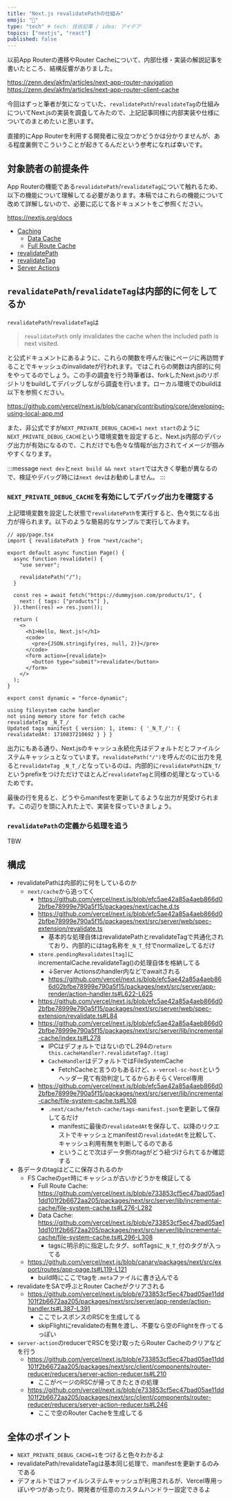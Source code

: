 ```yaml
---
title: "Next.js revalidatePathの仕組み"
emoji: "🚀"
type: "tech" # tech: 技術記事 / idea: アイデア
topics: ["nextjs", "react"]
published: false
---
```


以前App Routerの遷移やRouter Cacheについて、内部仕様・実装の解説記事を書いたところ、結構反響がありました。

https://zenn.dev/akfm/articles/next-app-router-navigation
https://zenn.dev/akfm/articles/next-app-router-client-cache

今回はずっと筆者が気になっていた、`revalidatePath`/`revalidateTag`の仕組みについてNext.jsの実装を調査してみたので、上記記事同様に内部実装や仕様についてのまとめたいと思います。

直接的にApp Routerを利用する開発者に役立つかどうかは分かりませんが、ある程度裏側でこういうことが起きてるんだという参考になれば幸いです。

## 対象読者の前提条件

App Routerの機能である`revalidatePath`/`revalidateTag`について触れるため、以下の機能について理解してる必要があります。本稿ではこれらの機能について改めて詳解しないので、必要に応じて各ドキュメントをご参照ください。

https://nextjs.org/docs

- [Caching](https://nextjs.org/docs/app/building-your-application/caching)
  - [Data Cache](https://nextjs.org/docs/pages/building-your-application/data-fetching)
  - [Full Route Cache](https://nextjs.org/docs/app/building-your-application/caching#full-route-cache)
- [revalidatePath](https://nextjs.org/docs/app/api-reference/functions/revalidatePath)
- [revalidateTag](https://nextjs.org/docs/app/api-reference/functions/revalidateTag)
- [Server Actions](https://nextjs.org/docs/app/building-your-application/data-fetching/server-actions-and-mutations)

## `revalidatePath`/`revalidateTag`は内部的に何をしてるか

`revalidatePath`/`revalidateTag`は

> `revalidatePath` only invalidates the cache when the included path is next visited.

と公式ドキュメントにあるように、これらの関数を呼んだ後にページに再訪問することでキャッシュのinvalidateが行われます。ではこれらの関数は内部的に何をやってるのでしょう。この手の調査を行う時筆者は、forkしたNext.jsのリポジトリをbuildしてデバッグしながら調査を行います。ローカル環境でのbuildは以下を参照ください。

https://github.com/vercel/next.js/blob/canary/contributing/core/developing-using-local-app.md

また、非公式ですが`NEXT_PRIVATE_DEBUG_CACHE=1 next start`のように`NEXT_PRIVATE_DEBUG_CACHE`という環境変数を設定すると、Next.js内部のデバッグ出力が有効になるので、これだけでも色々な情報が出力されてイメージが掴みやすくなります。

:::message
`next dev`と`next build && next start`では大きく挙動が異なるので、検証やデバッグ時には`next dev`はお勧めしません。
:::

### `NEXT_PRIVATE_DEBUG_CACHE`を有効にしてデバッグ出力を確認する

上記環境変数を設定した状態で`revalidatePath`を実行すると、色々気になる出力が得られます。以下のような簡易的なサンプルで実行してみます。

```tsx
// app/page.tsx
import { revalidatePath } from "next/cache";

export default async function Page() {
  async function revalidate() {
    "use server";

    revalidatePath("/");
  }

  const res = await fetch("https://dummyjson.com/products/1", {
    next: { tags: ["products"] },
  }).then((res) => res.json());

  return (
    <>
      <h1>Hello, Next.js!</h1>
      <code>
        <pre>{JSON.stringify(res, null, 2)}</pre>
      </code>
      <form action={revalidate}>
        <button type="submit">revalidate</button>
      </form>
    </>
  );
}

export const dynamic = "force-dynamic";
```

```log
using filesystem cache handler
not using memory store for fetch cache
revalidateTag _N_T_/
Updated tags manifest { version: 1, items: { '_N_T_/': { revalidatedAt: 1710837210692 } } }
```

出力にもある通り、Next.jsのキャッシュ永続化先はデフォルトだとファイルシステムキャッシュとなっています。`revalidatePath("/")`を呼んだのに出力を見ると`revalidateTag _N_T_/`となっているのは、内部的に`revalidatePath`は`N_T/`というprefixをつけただけでほとんど`revalidateTag`と同様の処理となっているためです。

最後の行を見ると、どうやらmanifestを更新してるような出力が見受けられます。この辺りを頭に入れた上で、実装を探っていきましょう。

### `revalidatePath`の定義から処理を追う

TBW

## 構成

- revalidatePathは内部的に何をしているのか
  - `next/cache`から追ってく
    - https://github.com/vercel/next.js/blob/efc5ae42a85a4aeb866d02bfbe78999e790a5f15/packages/next/cache.d.ts
    - https://github.com/vercel/next.js/blob/efc5ae42a85a4aeb866d02bfbe78999e790a5f15/packages/next/src/server/web/spec-extension/revalidate.ts
      - 基本的な処理自体はrevalidatePathとrevalidateTagで共通化されており、内部的にはtag名称を`_N_T_`付でnormalizeしてるだけ
    - `store.pendingRevalidates[tag]`にincrementalCache.revalidateTag()の処理自体を格納してる
      - ↓Server Actionsのhandler内などでawaitされる
      - https://github.com/vercel/next.js/blob/efc5ae42a85a4aeb866d02bfbe78999e790a5f15/packages/next/src/server/app-render/action-handler.ts#L622-L625
    - https://github.com/vercel/next.js/blob/efc5ae42a85a4aeb866d02bfbe78999e790a5f15/packages/next/src/server/web/spec-extension/revalidate.ts#L84
    - https://github.com/vercel/next.js/blob/efc5ae42a85a4aeb866d02bfbe78999e790a5f15/packages/next/src/server/lib/incremental-cache/index.ts#L278
      - IPCはデフォルトではないのでL.294の`return this.cacheHandler?.revalidateTag?.(tag)`
      - `CacheHandler`はデフォルトではFileSystemCache
        - FetchCacheと言うのもあるけど、`x-vercel-sc-host`というヘッダー見て有効判定してるからおそらくVercel専用
    - https://github.com/vercel/next.js/blob/efc5ae42a85a4aeb866d02bfbe78999e790a5f15/packages/next/src/server/lib/incremental-cache/file-system-cache.ts#L108
      - `.next/cache/fetch-cache/tags-manifest.json`を更新して保存してるだけ
        - manifestに最後の`revalidatedAt`を保存して、以降のリクエストでキャッシュとmanifestの`revalidatedAt`を比較して、キャッシュ利用有無を判断してるのである
        - ということで次はデータ側のtagがどう紐づけられてるか確認する
- 各データのtagはどこに保存されるのか
  - FS Cacheの`get`時にキャッシュが古いかどうかを検証してる
    - Full Route Cache: https://github.com/vercel/next.js/blob/e733853cf5ec47bad05ae11dd101f2b6672aa205/packages/next/src/server/lib/incremental-cache/file-system-cache.ts#L276-L282
    - Data Cache: https://github.com/vercel/next.js/blob/e733853cf5ec47bad05ae11dd101f2b6672aa205/packages/next/src/server/lib/incremental-cache/file-system-cache.ts#L296-L308
      - tagsに明示的に指定したタグ、softTagsに`_N_T_`付のタグが入ってる
  - https://github.com/vercel/next.js/blob/canary/packages/next/src/export/routes/app-page.ts#L119-L121
    - build時にここでtagを`.meta`ファイルに書き込んでる
- revalidateをSAで呼ぶとRouter Cacheがクリアされる
  - https://github.com/vercel/next.js/blob/e733853cf5ec47bad05ae11dd101f2b6672aa205/packages/next/src/server/app-render/action-handler.ts#L387-L391
    - ここでレスポンスのRSCを生成してる
    - skipFlightにrevalidateの有無を渡し、不要なら空のFlightを作ってるっぽい
- `server-action`のreducerでRSCを受け取ったらRouter Cacheのクリアなどを行う
  - https://github.com/vercel/next.js/blob/e733853cf5ec47bad05ae11dd101f2b6672aa205/packages/next/src/client/components/router-reducer/reducers/server-action-reducer.ts#L210
    - ここがページのRSCが帰ってきたときの処理
  - https://github.com/vercel/next.js/blob/e733853cf5ec47bad05ae11dd101f2b6672aa205/packages/next/src/client/components/router-reducer/reducers/server-action-reducer.ts#L246
    - ここで空のRouter Cacheを生成してる

## 全体のポイント

- `NEXT_PRIVATE_DEBUG_CACHE=1`をつけると色々わかるよ
- revalidatePath/revalidateTagは基本同じ処理で、manifestを更新するのみである
- デフォルトではファイルシステムキャッシュが利用されるが、Vercel専用っぽいやつがあったり、開発者が任意のカスタムハンドラー設定できるよ
